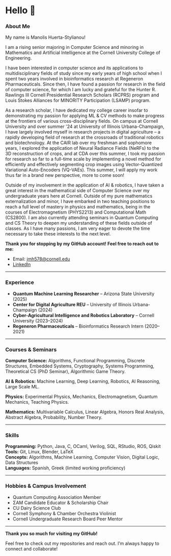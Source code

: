 # Hello 👋

### About Me

My name is Manolis Huerta-Stylianou!  

I am a rising senior majoring in Computer Science and minoring in Mathematics and Artificial Intelligence at the Cornell University College of Engineering.

I have been interested in computer science and its applications to multidisciplinary fields of study since my early years of high school when I spent two years involved in bioinformatics research at Regeneron Pharmaceuticals. Since then, I have found a passion for research in the field of computer science, for which I am lucky and grateful for the Hunter R. Rawlings III Cornell Presidential Research Scholars (RCPRS) program and Louis Stokes Alliances for MINORITY Participation (LSAMP) program. 

As a research scholar, I have dedicated my college career insofar to demonstrating my passion for applying ML & CV methods to make progress at the frontiers of various cross-disciplinary fields. On campus at Cornell University and over summer '24 at University of Illinois Urbana-Champaign, I have largely involved myself in research projects in digital agriculture – a rapidly developing field of research at the crossroads of traditional robotics and biotechnology. At the CAIR lab over my freshman and sophomore years, I explored the application of Neural Radiance Fields (NeRFs) to the 3D reconstruction of crops, and at CDA over this summer, I took my passion for research so far to a full-time scale by implementing a novel method for efficiently and effectively segmenting crop images using Vector-Quantized Variational Auto-Encoders (VQ-VAEs). This summer, I will apply my work thus far in a brand new perspective, more to come soon!

Outside of my involvement in the application of AI & robotics, I have taken a great interest in the mathematical side of Computer Science over my undergraduate years here at Cornell. Outside of my pure mathematics externalization and minor, I have embarked in two teaching positions to reach a full level of mastery in physics and mathematics, being in the courses of Electromagnetism (PHYS2213) and Computational Math (CS2800). I am also currently attending seminars in Quantum Computing and CS Theory to deepen my understanding of these fields outside of classes. As I have many passions, I am very eager to devote the time necessary to take these interests to the next level.

**Thank you for stopping by my GitHub account! Feel free to reach out to me:**  
- Email: [jmh578@cornell.edu](mailto:jmh578@cornell.edu)  
- [LinkedIn](https://www.linkedin.com/in/manolis-hs/)

---

### Experience

- **Quantum Machine Learning Researcher** – Arizona State University (2025)
- **Center for Digital Agriculture REU** – University of Illinois Urbana-Champaign (2024)
- **Cyber-Agricultural Intelligence and Robotics Laboratory** – Cornell University (2023–2024)
- **Regeneron Pharmaceuticals** – Bioinformatics Research Intern (2020–2021)

---

### Courses & Seminars

**Computer Science:** Algorithms, Functional Programming, Discrete Structures, Embedded Systems, Cryptography, Systems Programming, Theoretical CS (PhD Seminar), Algorithmic Game Theory.

**AI & Robotics:** Machine Learning, Deep Learning, Robotics, AI Reasoning, Large Scale ML.

**Physics:** Experimental Physics, Mechanics, Electromagnetism, Quantum Mechanics, Teaching Physics.

**Mathematics:** Multivariable Calculus, Linear Algebra, Honors Real Analysis, Abstract Algebra, Probability, Number Theory.

---

### Skills

**Programming:** Python, Java, C, OCaml, Verilog, SQL, RStudio, ROS, Qiskit  
**Tools:** Git, Linux, Blender, LaTeX  
**Concepts:** Algorithms, Machine Learning, Computer Vision, Digital Logic, Data Structures  
**Languages:** Spanish, Greek (limited working proficiency)

---

### Hobbies & Campus Involvement

- Quantum Computing Association Member
- ΣΑΜ Candidate Educator & Scholarship Chair
- CU Dairy Science Club
- Cornell Symphony & Chamber Orchestra Violinist
- Cornell Undergraduate Research Board Peer Mentor

---

**Thank you so much for visiting my GitHub!**

Feel free to check out my repositories and reach out. I’m always happy to connect and collaborate!
